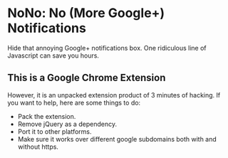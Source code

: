 # NoNo: No (More Google+) Notifications

Hide that annoying Google+ notifications box. One ridiculous line of Javascript can save you hours.

## This is a Google Chrome Extension

However, it is an unpacked extension product of 3 minutes of hacking. If you want to help, here are some things to do:

- Pack the extension.
- Remove jQuery as a dependency.
- Port it to other platforms.
- Make sure it works over different google subdomains both with and without https.

